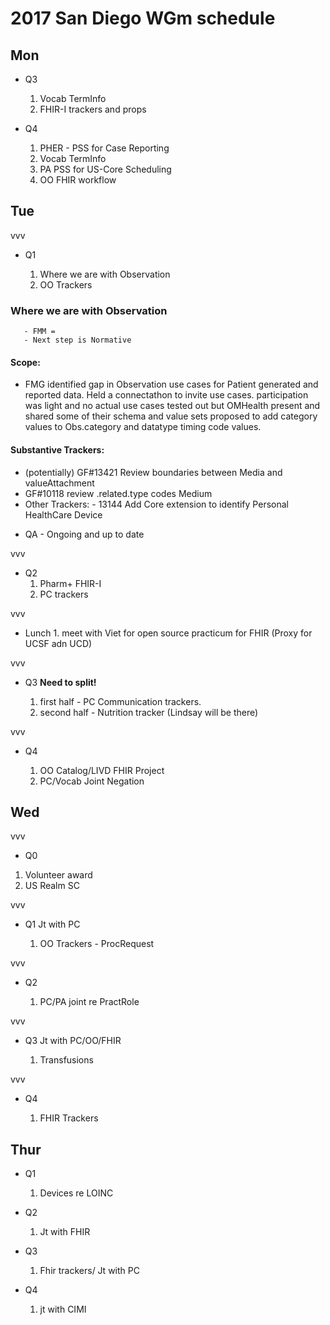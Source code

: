 # 2017 San Diego WGm schedule

>>>

## Mon

- Q3

    1. Vocab TermInfo
    1. FHIR-I  trackers and props

- Q4

    1. PHER - PSS for Case Reporting
    1. Vocab TermInfo
    1. PA PSS for US-Core Scheduling
    1. OO FHIR workflow

>>>

## Tue

vvv

- Q1

    1. Where we are with Observation
    1. OO Trackers

>>>

### Where we are with Observation

       - FMM =
       - Next step is Normative

>>>

#### Scope:
- FMG identified gap in Observation use cases for Patient generated and reported data.  Held a connectathon to invite use cases. participation was light and no actual use cases tested out but OMHealth present and shared some of their schema and value sets proposed to add category values to Obs.category and datatype timing code values.

>>>

#### Substantive Trackers:
- (potentially) GF#13421	Review boundaries between Media and valueAttachment
- GF#10118	review .related.type codes	Medium
- Other Trackers:
         - 13144	Add Core extension to identify Personal HealthCare Device

>>>

- QA - Ongoing and up to date

vvv

- Q2
     1. Pharm+ FHIR-I
     1. PC trackers

vvv

- Lunch
       1. meet with Viet for open source practicum for FHIR (Proxy for UCSF adn UCD)

vvv

- Q3 **Need to split!**

    1. first half - PC Communication trackers.
    1. second half - Nutrition tracker (Lindsay will be there)

vvv

- Q4

    1. OO Catalog/LIVD FHIR Project
    1. PC/Vocab Joint Negation

>>>

## Wed

vvv

- Q0

1. Volunteer award
1. US Realm SC

vvv

- Q1 Jt with PC



   1. OO Trackers - ProcRequest
   
vvv

- Q2

     1. PC/PA joint re PractRole

vvv

- Q3 Jt with PC/OO/FHIR

     1. Transfusions
     
vvv

- Q4

    1. FHIR Trackers
 
>>>

## Thur

- Q1

    1. Devices re LOINC

- Q2

    1. Jt with FHIR

- Q3

    1. Fhir trackers/ Jt with PC

- Q4

    1. jt with CIMI
